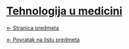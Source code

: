 # [Tehnologija u medicini](https://www.github.com/studosi-fer/TUM)
[<- Stranica predmeta](https://www.fer.unizg.hr/predmet/tum)

[<- Povratak na listu predmeta](https://www.github.com/studosi/FER)